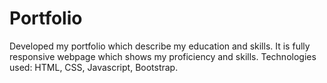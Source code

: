 # Portfolio
Developed my portfolio which describe my education and skills. It is fully responsive webpage which shows my proficiency and skills.
Technologies used: HTML, CSS, Javascript, Bootstrap.
